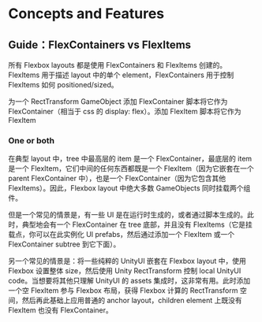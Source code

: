 # Concepts and Features

## Guide：FlexContainers vs FlexItems

所有 Flexbox layouts 都是使用 FlexContainers 和 FlexItems 创建的。FlexItems 用于描述 layout 中的单个 element，FlexContainers 用于控制 FlexItems 如何 positioned/sized。

为一个 RectTransform GameObject 添加 FlexContainer 脚本将它作为 FlexContainer（相当于 css 的 display: flex）。添加 FlexItem 脚本将它作为 FlexItem 

### One or both

在典型 layout 中，tree 中最高层的 item 是一个 FlexContainer，最底层的 item 是一个 FlexItem，它们中间的任何东西都既是一个 FlexItem（因为它嵌套在一个 parent FlexContainer 中），也是一个 FlexContainer（因为它包含其他 FlexItems）。因此，Flexbox layout 中绝大多数 GameObjects 同时挂载两个组件。

但是一个常见的情景是，有一些 UI 是在运行时生成的，或者通过脚本生成的。此时，典型地会有一个 FlexContainer 在 tree 底部，并且没有 FlexItems（它是挂载点，你可以在此实例化 UI prefabs，然后通过添加一个 FlexItem 或一个 FlexContainer subtree 到它下面）。

另一个常见的情景是：将一些纯粹的 UnityUI 嵌套在 Flexbox layout 中，使用 Flexbox 设置整体 size，然后使用 Unity RectTransform 控制 local UnityUI code。当想要将其他只理解 UnityUI 的 assets 集成时，这非常有用。此时添加一个空 FlexItem 参与 Flexbox 布局，获得 Flexbox 计算的 RectTransform 空间，然后再此基础上应用普通的 anchor layout，children element 上既没有 FlexItem 也没有 FlexContainer。
